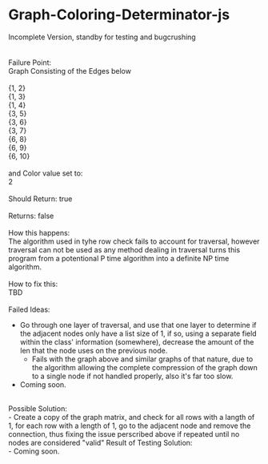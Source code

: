 # Graph-Coloring-Determinator-js
Incomplete Version, standby for testing and bugcrushing<br/>
<br/>
<br/>
Failure Point:<br/>
Graph Consisting of the Edges below<br/>
<br/>
{1, 2}<br/>
{1, 3}<br/>
{1, 4}<br/>
{3, 5}<br/>
{3, 6}<br/>
{3, 7}<br/>
{6, 8}<br/>
{6, 9}<br/>
{6, 10}<br/>
<br/>
and Color value set to:<br/>
2<br/>
<br/>
Should Return: true<br/>
<br/>
Returns: false<br/>
<br/>
How this happens:<br/>
The algorithm used in tyhe row check fails to account for traversal, however traversal can not be used as any method dealing in traversal turns this program from a potentional P time algorithm into a definite NP time algorithm.<br/>
<br/>
How to fix this:<br/>
TBD<br/>
<br/>
Failed Ideas:<br/>
- Go through one layer of traversal, and use that one layer to determine if the adjacent nodes only have a list size of 1, if so, using a separate field within the class' information (somewhere), decrease the amount of the len that the node uses on the previous node.<br/>
  - Fails with the graph above and similar graphs of that nature, due to the algorithm allowing the complete compression of the graph down to a single node if not handled properly, also it's far too slow.
- Coming soon.
<br/>
Possible Solution:<br/>
- Create a copy of the graph matrix, and check for all rows with a langth of 1, for each row with a length of 1, go to the adjacent node and remove the connection, thus fixing the issue perscribed above if repeated until no nodes are considered "valid"
Result of Testing Solution:<br/>
- Coming soon.
